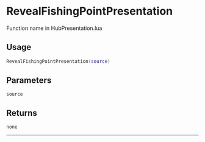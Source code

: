 # RevealFishingPointPresentation
Function name in HubPresentation.lua
## Usage
```lua
RevealFishingPointPresentation(source)
```
## Parameters
`source`
## Returns
`none`

---